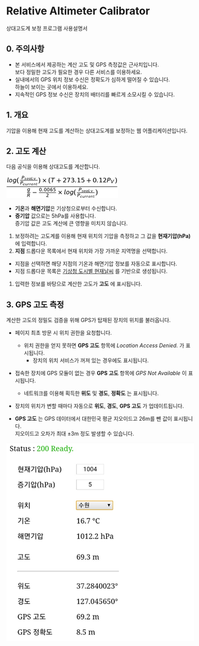 # Relative Altimeter Calibrator

상대고도계 보정 프로그램 사용설명서

## 0. 주의사항
* 본 서비스에서 제공하는 계산 고도 및 GPS 측정값은 근사치입니다.  
보다 정밀한 고도가 필요한 경우 다른 서비스를 이용하세요.  
* 실내에서의 GPS 위치 정보 수신은 정확도가 심하게 떨어질 수 있습니다.  
하늘이 보이는 곳에서 이용하세요.
* 지속적인 GPS 정보 수신은 장치의 배터리를 빠르게 소모시킬 수 있습니다.

## 1. 개요
기압을 이용해 현재 고도를 계산하는 상대고도계를 보정하는 웹 어플리케이션입니다.

## 2. 고도 계산
다음 공식을 이용해 상대고도를 계산합니다.  

![Alt text](/Resources/equation.jpg)

* **기온**과 **해면기압**은 기상청으로부터 수신합니다.
* **증기압** 값으로는 5hPa를 사용합니다.  
증기압 값은 고도 계산에 큰 영향을 미치지 않습니다.

1. 보정하려는 고도계를 이용해 현재 위치의 기압을 측정하고 그 값을 **현재기압(hPa)** 에 입력합니다.
1. **지점** 드롭다운 목록에서 현재 위치와 가장 가까운 지역명을 선택합니다.
 * 지점을 선택하면 해당 지점의 기온과 해면기압 정보를 자동으로 표시합니다.
 * 지점 드롭다운 목록은 [기상청 도시별 현재날씨](http://www.weather.go.kr/weather/observation/currentweather.jsp) 를 기반으로 생성됩니다.
1. 입력한 정보를 바탕으로 계산한 고도가 **고도** 에 표시됩니다.

## 3. GPS 고도 측정
계산한 고도의 정밀도 검증을 위해 GPS가 탑재된 장치의 위치를 불러옵니다.  
* 페이지 최초 방문 시 위치 권한을 요청합니다.  
  * 위치 권한을 얻지 못하면 **GPS 고도** 항목에 *Location Access Denied.* 가 표시됩니다.
	* 장치의 위치 서비스가 꺼져 있는 경우에도 표시됩니다.  

* 접속한 장치에 GPS 모듈이 없는 경우 **GPS 고도** 항목에 *GPS Not Available* 이 표시됩니다.  
  * 네트워크를 이용해 획득한 **위도** 및 **경도**, **정확도** 는 표시됩니다.

* 장치의 위치가 변할 때마다 자동으로 **위도**, **경도**, **GPS 고도** 가 업데이트됩니다.

* **GPS 고도** 는 GPS 데이터에서 대한민국 평균 지오이드고 26m를 뺀 값이 표시됩니다.  
지오이드고 오차가 최대 ±3m 정도 발생할 수 있습니다.

![Alt text](/Resources/example.png)
